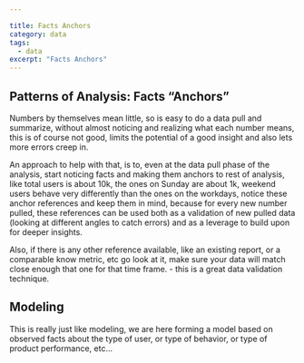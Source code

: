 ```yaml
--- 

title: Facts Anchors
category: data
tags:
  - data
excerpt: "Facts Anchors"
---
```


## Patterns of Analysis: Facts “Anchors”

Numbers by themselves mean little, so is easy to do a data pull and summarize, without almost noticing and realizing what each number means, this is of course not good, limits the potential of a good insight and also lets more errors creep in.

An approach to help with that, is to, even at the data pull phase of the analysis, start noticing facts and making them anchors to rest of analysis, like total users is about 10k, the ones on Sunday are about 1k, weekend users behave very differently than the ones on the workdays, notice these anchor references and keep them in mind, because for every new number pulled, these references can be used both as a validation of new pulled data (looking at different angles to catch errors) and as a leverage to build upon for deeper insights.

Also, if there is any other reference available, like an existing report, or a comparable know metric, etc go look at it, make sure your data will match close enough that one for that time frame. - this is a great data validation technique.

## Modeling

This is really just like modeling, we are here forming a model based on observed facts about the type of user, or type of behavior, or type of product performance, etc…   
